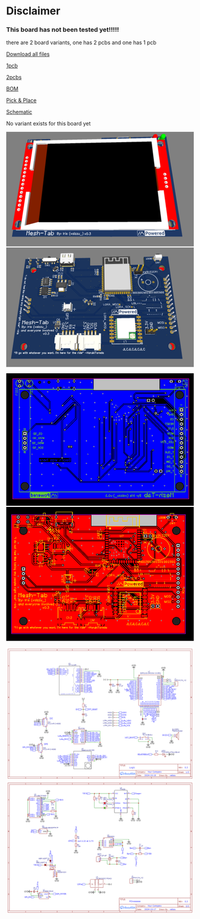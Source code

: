 # Disclaimer

### This board has not been tested yet!!!!!

there are 2 board variants, one has 2 pcbs and one has 1 pcb

[Download all files](<https://github.com/valzzu/Mesh-Tab/raw/refs/heads/main/PCBs/Mesh-Tab/Mesh-Tab_ESP32-S3-WROOM-1-N16R2 (all in one).zip>)

[1pcb](https://github.com/valzzu/Mesh-Tab/raw/refs/heads/main/PCBs/Mesh-Tab_ESP32-S3-WROOM-1-N16R2_1-pcb.zip)

[2pcbs](https://github.com/valzzu/Mesh-Tab/raw/refs/heads/main/PCBs/Mesh-Tab_ESP32-S3-WROOM-1-N16R2_2-pcbs.zip)

[BOM](https://github.com/valzzu/Mesh-Tab/raw/refs/heads/main/PCBs/BOM_Mesh-Tab_ESP32-S3-WROOM-1-N16R2.csv)

[Pick & Place](https://github.com/valzzu/Mesh-Tab/raw/refs/heads/main/PCBs/PickAndPlace_Mesh-Tab_ESP32-S3-WROOM-1-N16R2.csv)

[Schematic](https://github.com/valzzu/Mesh-Tab/raw/refs/heads/main/PCBs/Schematic_Mesh-Tab_ESP32-S3-WROOM-1-N16R2.pdf)

No variant exists for this board yet

![Front](/Images/Mesh-Tab/Mesh-Tab_Front.png)
![back](/Images/Mesh-Tab/Mesh-Tab_Back.png)

![PCB Front](/Images/Mesh-Tab/PCB_Mesh-Tab_ESP32-S3-WROOM-1-N16R2_bottom.png)
![PCB back](/Images/Mesh-Tab/PCB_Mesh-Tab_ESP32-S3-WROOM-1-N16R2_top.png)

![Schematic 1](/Images/Mesh-Tab/Sheet_1.png)
![Schematic 2](/Images/Mesh-Tab/Sheet_2.png)
